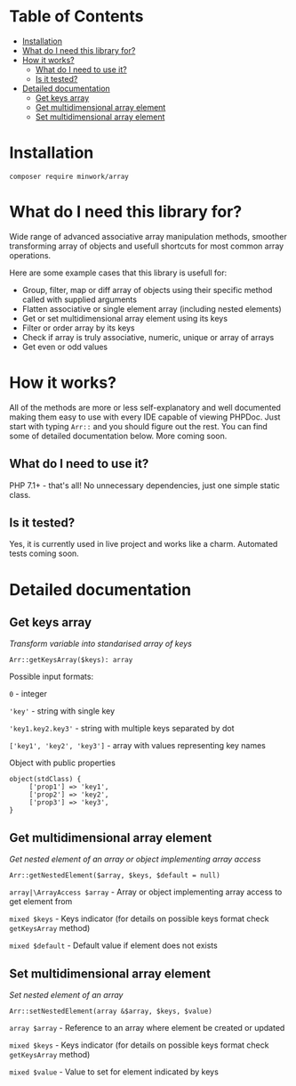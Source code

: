  # Table of Contents
   * [Installation](#installation)
   * [What do I need this library for?](#what-do-i-need-this-library-for)
   * [How it works?](#how-it-works)
      * [What do I need to use it?](#what-do-i-need-to-use-it)
      * [Is it tested?](#is-it-tested)
   * [Detailed documentation](#detailed-documentation)
      * [Get keys array](#get-keys-array)
      * [Get multidimensional array element](#get-multidimensional-array-element)
      * [Set multidimensional array element](#set-multidimensional-array-element)


# Installation
`composer require minwork/array`
# What do I need this library for?
Wide range of advanced associative array manipulation methods, smoother transforming array of objects and usefull shortcuts for most common array operations.

Here are some example cases that this library is usefull for:
- Group, filter, map or diff array of objects using their specific method called with supplied arguments  
- Flatten associative or single element array (including nested elements)
- Get or set multidimensional array element using its keys
- Filter or order array by its keys
- Check if array is truly associative, numeric, unique or array of arrays
- Get even or odd values

# How it works?
All of the methods are more or less self-explanatory and well documented making them easy to use with every IDE capable of viewing PHPDoc.
Just start with typing `Arr::` and you should figure out the rest.
You can find some of detailed documentation below. More coming soon.

## What do I need to use it?
PHP 7.1+ - that's all! No unnecessary dependencies, just one simple static class.

## Is it tested?
Yes, it is currently used in live project and works like a charm. Automated tests coming soon.

# Detailed documentation
## Get keys array
*Transform variable into standarised array of keys*

`Arr::getKeysArray($keys): array`

Possible input formats:

`0` - integer

`'key'` - string with single key

`'key1.key2.key3'` - string with multiple keys separated by dot

`['key1', 'key2', 'key3']` - array with values representing key names

Object with public properties
```
object(stdClass) {
     ['prop1'] => 'key1',
     ['prop2'] => 'key2',
     ['prop3'] => 'key3',
}
```

## Get multidimensional array element
*Get nested element of an array or object implementing array access*

`Arr::getNestedElement($array, $keys, $default = null)`

`array|\ArrayAccess $array` - Array or object implementing array access to get element from

`mixed $keys` - Keys indicator (for details on possible keys format check `getKeysArray` method)

`mixed $default` - Default value if element does not exists

## Set multidimensional array element
*Set nested element of an array*

`Arr::setNestedElement(array &$array, $keys, $value)`

`array $array` - Reference to an array where element be created or updated

`mixed $keys` - Keys indicator (for details on possible keys format check `getKeysArray` method)

`mixed $value` - Value to set for element indicated by keys
